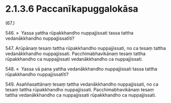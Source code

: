 # 2.1.3.6 Paccanīkapuggalokāsa

(67.)

546\. »  Yassa yattha rūpakkhandho nuppajjissati tassa tattha vedanākkhandho nuppajjissatīti?

547\. Arūpānaṃ tesaṃ tattha rūpakkhandho nuppajjissati, no ca tesaṃ tattha vedanākkhandho nuppajjissati. Pacchimabhavikānaṃ tesaṃ tattha rūpakkhandho ca nuppajjissati vedanākkhandho ca nuppajjissati.

548\. «  Yassa vā pana yattha vedanākkhandho nuppajjissati tassa tattha rūpakkhandho nuppajjissatīti?

549\. Asaññasattānaṃ tesaṃ tattha vedanākkhandho nuppajjissati, no ca tesaṃ tattha rūpakkhandho nuppajjissati. Pacchimabhavikānaṃ tesaṃ tattha vedanākkhandho ca nuppajjissati rūpakkhandho ca nuppajjissati.

